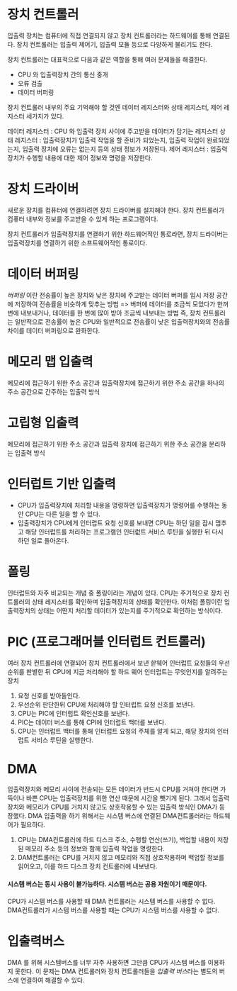 # 장치 컨트롤러

입출력 장치는 컴퓨터에 직접 연결되지 않고 장치 컨트롤러라는 하드웨어를 통해 연결된다.
장치 컨트롤러는 입출력 제어기, 입출력 모듈 등으로 다양하게 불리기도 한다.

장치 컨트롤러는 대표적으로 다음과 같은 역할을 통해 여러 문제들을 해결한다.

- CPU 와 입출력장치 간의 통신 중개
- 오류 검출
- 데이터 버퍼링

장치 컨트롤러 내부의 주요 기억해야 할 것엔 데이터 레지스터와 상태 레지스터, 제어 레지스터 세가지가 있다.

데이터 레지스터 : CPU 와 입출력 장치 사이에 주고받을 데이터가 담기는 레지스터
상태 레지스터 : 입출력장치가 입출력 작업을 할 준비가 되었는지, 입출력 작업이 완료되었는지, 입출력 장치에 오류는 없는지 등의 상태 정보가 저장된다.
제어 레지스터 : 입출력장치가 수행할 내용에 대한 제어 정보와 명령을 저장한다.

# 장치 드라이버

새로운 장치를 컴퓨터에 연결하려면 장치 드라이버를 설치해야 한다.
장치 컨트롤러가 컴퓨터 내부와 정보를 주고받을 수 있게 하는 프로그램이다.

장치 컨트롤러가 입출력장치를 연결하기 위한 하드웨어적인 통로라면,
장치 드라이버는 입출력장치를 연결하기 위한 소프트웨어적인 통로이다.

# 데이터 버퍼링

_버퍼링_ 이란 전송률이 높은 장치와 낮은 장치에 주고받는 데이터 버퍼를 임시 저장 공간에 저장하여 전송률을 비슷하게 맞추는 방법
=> 버퍼에 데이터를 조금씩 모았다가 한꺼번에 내보내거나, 데이터를 한 번에 많이 받아 조금씩 내보내는 방법
즉, 장치 컨트롤러는 일반적으로 전송률이 높은 CPU와 일반적으로 전송률이 낮은 입출력장치와의 전송률 차이를 데이터 버퍼링으로 완화한다.

# 메모리 맵 입출력

메모리에 접근하기 위한 주소 공간과 입출력장치에 접근하기 위한 주소 공간을 하나의 주소 공간으로 간주하는 입출력 방식

# 고립형 입출력

메모리에 접근하기 위한 주소 공간과 입출력 장치에 접근하기 위한 주소 공간을 분리하는 입출력 방식

# 인터럽트 기반 입출력

- CPU가 입출력장치에 처리할 내용을 명령하면 입출력장치가 명령어를 수행하는 동안 CPU는 다른 일을 할 수 있다.
- 입출력장치가 CPU에게 인터럽트 요청 신호를 보내면 CPU는 하던 일을 잠시 멈추고 해당 인터럽트를 처리하는 프로그램인 인터럾트 서비스 루틴을 실행한 뒤 다시 하던 일로 돌아온다.

# 폴링

인터럽트와 자주 비교되는 개념 중 폴링이라는 개념이 있다.
CPU는 주기적으로 장치 컨트롤러의 상태 레지스터를 확인하며 입출력장치의 상태를 확인한다.
이처럼 폴링이란 입출력장치의 상태는 어떤지 처리할 데이터가 있는지를 주기적으로 확인하는 방식이다.

# PIC (프로그래머블 인터럽트 컨트롤러)

여러 장치 컨트롤러에 연결되어 장치 컨트롤러에서 보낸 핟웨어 인터럽트 요청들의 우선 순위를 판별한 뒤 CPU에 지금 처리해야 할 하드 웨어 인터럽트는 무엇인지를 알려주는 장치

1. 요청 신호를 받아들인다.
2. 우선순위 판단한뒤 CPU에 처리해야 할 인터럽트 요청 신호를 보낸다.
3. CPU는 PIC에 인터럽트 확인신호를 보낸다.
4. PIC는 데이터 버스를 통해 CPI에 인터럽트 백터를 보낸다.
5. CPU는 인터럽트 백터를 통해 인터럽트 요청의 주체를 알게 되고, 해당 장치의 인터럽트 서비스 루틴을 실행한다.

# DMA

입출력장치와 메모리 사이에 전송되는 모든 데이터가 반드시 CPU를 거쳐야 한다면 가뜩이나 바쁜 CPU는 입출력장치를 위한 연산 때문에 시간을 뺏기게 된다.
그래서 입출력장치와 메모리가 CPU를 거치지 않고도 상호작용할 수 있는 입출력 방식인 DMA가 등장했다.
DMA 입출력을 하기 위해서는 시스템 버스에 연결된 DMA컨트롤러라는 하드웨어가 필요하다.

1. CPU는 DMA컨트롤러에 하드 디스크 주소, 수행할 연산(쓰기), 백업할 내용이 저장된 메모리 주소 등의 정보와 함께 입출력 작업을 명령한다.
2. DAM컨트롤러는 CPU를 거치지 않고 메모리와 직접 상호작용하며 백업할 정보를 읽어오고, 이를 하드 디스크 장치 컨트롤러에 내보낸다.

#### 시스템 버스는 동시 사용이 불가능하다. 시스템 버스는 공용 자원이기 때문이다.

CPU가 시스템 버스를 사용할 때 DMA 컨트롤러는 시스템 버스를 사용할 수 없다.
DMA컨트롤러가 시스템 버스를 사용할 때는 CPU가 시스템 버스를 사용할 수 없다.

# 입출력버스

DMA 를 위해 시스템버스를 너무 자주 사용하면 그만큼 CPU가 시스템 버스를 이용하지 못한다. 이 문제는 DMA 컨트롤러와 장치 컨트롤러들을 *입출력 버스*라는 별도의 버스에 연결하여 해결할 수 있다.
